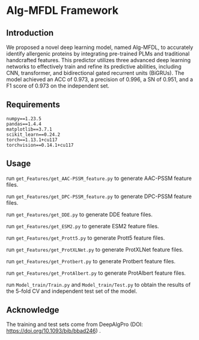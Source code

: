 # Alg-MFDL Framework



## Introduction

We proposed a novel deep learning model, named Alg-MFDL, to accurately identify allergenic proteins by integrating pre-trained PLMs and traditional handcrafted features. This predictor utilizes three advanced deep learning networks to effectively train and refine its predictive abilities, including CNN, transformer, and bidirectional gated recurrent units (BiGRUs). 
The model achieved an ACC of 0.973, a precision of 0.996, a SN of 0.951, and a F1 score of 0.973 on the independent set.



## Requirements

```
numpy==1.23.5
pandas==1.4.4
matplotlib==3.7.1
scikit_learn==0.24.2
torch==1.13.1+cu117
torchvision==0.14.1+cu117

```

## Usage



run `get_Features/get_AAC-PSSM_feature.py` to generate AAC-PSSM feature files. 

run `get_Features/get_DPC-PSSM_feature.py` to generate DPC-PSSM feature files. 

run `get_Features/get_DDE.py` to generate DDE feature files. 

run `get_Features/get_ESM2.py` to generate ESM2 feature files.

run `get_Features/get_Prott5.py` to generate Prott5 feature files.

run `get_Features/get_ProtXLNet.py` to generate ProtXLNet feature files.

run `get_Features/get_Protbert.py` to generate Protbert feature files.

run `get_Features/get_ProtAlbert.py` to generate ProtAlbert feature files.

run `Model_train/Train.py` and `Model_train/Test.py` to obtain the results of the 5-fold CV and independent test set of the model.

## Acknowledge


The training and test sets come from DeepAlgPro (DOI: https://doi.org/10.1093/bib/bbad246) .
